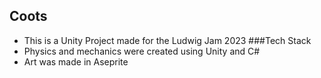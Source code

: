 ## Coots
- This is a Unity Project made for the Ludwig Jam 2023
###Tech Stack
- Physics and mechanics were created using Unity and C#
- Art was made in Aseprite
